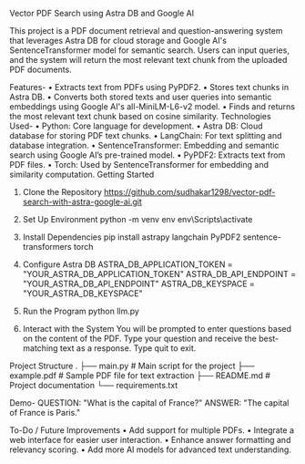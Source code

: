 Vector PDF Search using Astra DB and Google AI

This project is a PDF document retrieval and question-answering system that leverages Astra DB for cloud storage and Google AI's SentenceTransformer model for semantic search. Users can input queries, and the system will return the most relevant text chunk from the uploaded PDF documents.

Features-
•	Extracts text from PDFs using PyPDF2.
•	Stores text chunks in Astra DB.
•	Converts both stored texts and user queries into semantic embeddings using Google AI's all-MiniLM-L6-v2 model.
•	Finds and returns the most relevant text chunk based on cosine similarity.
Technologies Used-
•	Python: Core language for development.
•	Astra DB: Cloud database for storing PDF text chunks.
•	LangChain: For text splitting and database integration.
•	SentenceTransformer: Embedding and semantic search using Google AI’s pre-trained model.
•	PyPDF2: Extracts text from PDF files.
•	Torch: Used by SentenceTransformer for embedding and similarity computation.
Getting Started
1.	Clone the Repository
https://github.com/sudhakar1298/vector-pdf-search-with-astra-google-ai.git

2.	Set Up Environment
python -m venv env
env\Scripts\activate
3.	Install Dependencies
pip install astrapy langchain PyPDF2 sentence-transformers torch
4.	Configure Astra DB
ASTRA_DB_APPLICATION_TOKEN = "YOUR_ASTRA_DB_APPLICATION_TOKEN"
ASTRA_DB_API_ENDPOINT = "YOUR_ASTRA_DB_API_ENDPOINT"
ASTRA_DB_KEYSPACE = "YOUR_ASTRA_DB_KEYSPACE"
5.	Run the Program
python llm.py
6.	Interact with the System
You will be prompted to enter questions based on the content of the PDF. Type your question and receive the best-matching text as a response. Type quit to exit.

Project Structure
.
├── main.py            # Main script for the project
├── example.pdf              # Sample PDF file for text extraction
├── README.md          # Project documentation
└── requirements.txt   

Demo-
QUESTION: "What is the capital of France?"
ANSWER: "The capital of France is Paris."

To-Do / Future Improvements
•	Add support for multiple PDFs.
•	Integrate a web interface for easier user interaction.
•	Enhance answer formatting and relevancy scoring.
•	Add more AI models for advanced text understanding.


